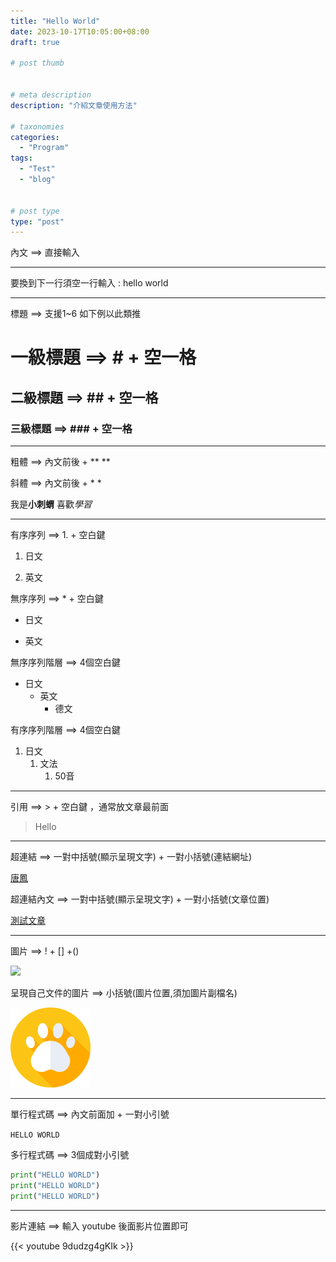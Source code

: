 ```yaml
---
title: "Hello World"
date: 2023-10-17T10:05:00+08:00
draft: true

# post thumb


# meta description
description: "介紹文章使用方法"

# taxonomies
categories: 
  - "Program"
tags:
  - "Test"
  - "blog"
 

# post type
type: "post"
---
```


內文 ==> 直接輸入

<hr>

要換到下一行須空一行輸入 : hello world

<hr>

標題 ==> 支援1~6 如下例以此類推

# 一級標題  ==> # + 空一格

## 二級標題 ==> ## + 空一格

### 三級標題 ==> ### + 空一格

<hr>

粗體 ==> 內文前後 + ** **  

斜體 ==> 內文前後 + * *

我是**小刺蝟** 喜歡*學習*

<hr>

有序序列 ==> 1. + 空白鍵

1. 日文

2. 英文

無序序列 ==> * + 空白鍵

* 日文

* 英文

無序序列階層 ==> 4個空白鍵

* 日文
    * 英文
        * 德文

有序序列階層 ==> 4個空白鍵

1. 日文
    1. 文法
        1. 50音

<hr>

引用 ==> > + 空白鍵 ，通常放文章最前面

> Hello 

<hr>

超連結 ==> 一對中括號(顯示呈現文字) + 一對小括號(連結網址)

[唐鳳](https://github.com/audreyt)

超連結內文 ==> 一對中括號(顯示呈現文字) + 一對小括號(文章位置)

[測試文章](/blog/test)

<hr>

圖片 ==> ! + [] +()

![](https://www.popdaily.com.tw/shaper/wp-content/uploads/2023/07/2j2m7mnmtgo488cso8okkg0scrzttr5.png?resize-w=1100&resize-h=1089)

呈現自己文件的圖片 ==> 小括號(圖片位置,須加圖片副檔名)

![](/images/pawprint.png)

<hr>

單行程式碼 ==> 內文前面加 + 一對小引號 ` `

`HELLO WORLD`

多行程式碼 ==> 3個成對小引號 

```python
print("HELLO WORLD")
print("HELLO WORLD")
print("HELLO WORLD")
```
<hr>

影片連結 ==> 輸入 youtube 後面影片位置即可

{{< youtube 9dudzg4gKIk >}}


